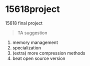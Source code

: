 # 15618project
15618 final project

>TA suggestion
1. memory management
2. specialization
3. (extra) more compression methods
4. beat open source version
